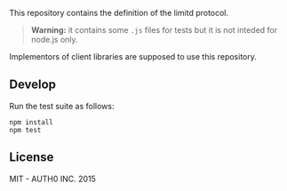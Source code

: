 This repository contains the definition of the limitd protocol.

> **Warning:** it contains some `.js` files for tests but it is not inteded for node.js only.

Implementors of client libraries are supposed to use this repository.

## Develop

Run the test suite as follows:

```
npm install
npm test
```

## License

MIT - AUTH0 INC. 2015
